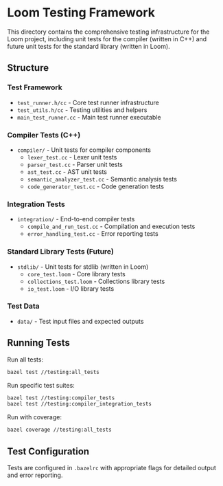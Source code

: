 # Loom Testing Framework

This directory contains the comprehensive testing infrastructure for the Loom project, including unit tests for the compiler (written in C++) and future unit tests for the standard library (written in Loom).

## Structure

### Test Framework
- `test_runner.h/cc` - Core test runner infrastructure
- `test_utils.h/cc` - Testing utilities and helpers
- `main_test_runner.cc` - Main test runner executable

### Compiler Tests (C++)
- `compiler/` - Unit tests for compiler components
  - `lexer_test.cc` - Lexer unit tests
  - `parser_test.cc` - Parser unit tests
  - `ast_test.cc` - AST unit tests
  - `semantic_analyzer_test.cc` - Semantic analysis tests
  - `code_generator_test.cc` - Code generation tests

### Integration Tests
- `integration/` - End-to-end compiler tests
  - `compile_and_run_test.cc` - Compilation and execution tests
  - `error_handling_test.cc` - Error reporting tests

### Standard Library Tests (Future)
- `stdlib/` - Unit tests for stdlib (written in Loom)
  - `core_test.loom` - Core library tests
  - `collections_test.loom` - Collections library tests
  - `io_test.loom` - I/O library tests

### Test Data
- `data/` - Test input files and expected outputs

## Running Tests

Run all tests:
```bash
bazel test //testing:all_tests
```

Run specific test suites:
```bash
bazel test //testing:compiler_tests
bazel test //testing:compiler_integration_tests
```

Run with coverage:
```bash
bazel coverage //testing:all_tests
```

## Test Configuration

Tests are configured in `.bazelrc` with appropriate flags for detailed output and error reporting.
